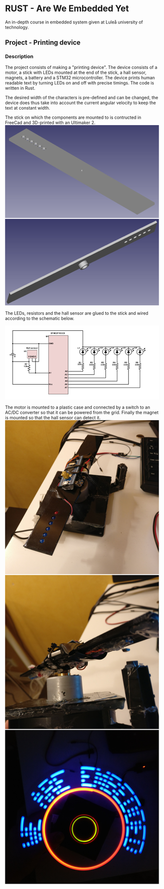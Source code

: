 # RUST - Are We Embedded Yet
An in-depth course in embedded system given at Luleå university of technology.

## Project - Printing device

### Description
The project consists of making a "printing device". The device consists of a motor, a stick with LEDs mounted at the end of the stick, a hall sensor, magnets, a battery and a STM32 microcontroller. The device prints human readable text by turning LEDs on and off with precise timings. The code is written in Rust.  
  
The desired width of the characters is pre-defined and can be changed, the device does thus take into account the current angular velocity to keep the text at constant width.  
  
The stick on which the components are mounted to is contructed in FreeCad and 3D-printed with an Ultimaker 2. 
![alt text](./stick1.PNG)
![alt text](./stick2.PNG)

The LEDs, resistors and the hall sensor are glued to the stick and wired according to the schematic below.

![alt text](./schemeit-project.png)

The motor is mounted to a plastic case and connected by a switch to an AC/DC converter so that it can be powered from the grid. Finally the magnet is mounted so that the hall sensor can detect it. 
![alt text](./pd2.jpg)
![alt text](./pd1.jpg)
![alt text](./device.jpg)
